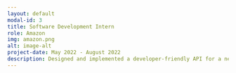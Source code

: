 ```yaml
---
layout: default
modal-id: 3
title: Software Development Intern
role: Amazon
img: amazon.png 
alt: image-alt
project-date: May 2022 - August 2022
description: Designed and implemented a developer-friendly API for a new customer-facing webpage using Java and JSP. Drove impactful collaboration efforts with both internal team members and external stakeholders to refine the design. Prioritized key features to push code into production a full quarter ahead of schedule.
---
```

